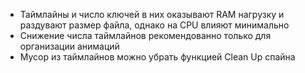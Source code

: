 - Таймлайны и число ключей в них оказывают RAM нагрузку и раздувают размер файла, однако на CPU влияют минимально
- Снижение числа таймлайнов рекомендованно только для организации анимаций
- Мусор из таймлайнов можно убрать функцией Clean Up спайна